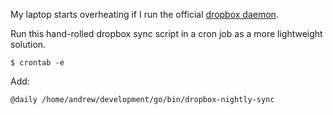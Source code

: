 My laptop starts overheating if I run the official [dropbox daemon](https://www.dropbox.com/install?os=lnx).

Run this hand-rolled dropbox sync script in a cron job as a more lightweight solution.

```
$ crontab -e
```

Add:
```
@daily /home/andrew/development/go/bin/dropbox-nightly-sync
```
